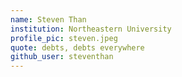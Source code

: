 ```yaml
---
name: Steven Than
institution: Northeastern University
profile_pic: steven.jpeg
quote: debts, debts everywhere
github_user: steventhan
---
```

